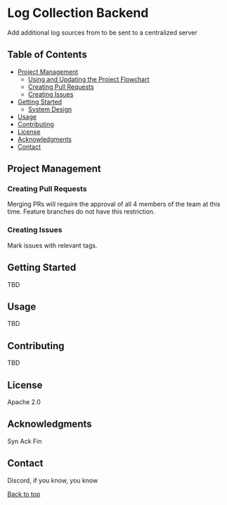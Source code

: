 # Log Collection Backend

Add additional log sources from to be sent to a centralized server

## Table of Contents

- [Project Management](#project-management)
    - [Using and Updating the Project Flowchart](#using-and-updating-the-project-flowchart)
    - [Creating Pull Requests](#creating-pull-requests)
    - [Creating Issues](#creating-issues)
- [Getting Started](#getting-started)
    - [System Design](https://github.com/SecurityLogMiner/log-collection-backend/blob/system-design/log-collection-backend.drawio.png)
- [Usage](#usage)
- [Contributing](#contributing)
- [License](#license)
- [Acknowledgments](#acknowledgments)
- [Contact](#contact)

## Project Management

### Creating Pull Requests
Merging PRs will require the approval of all 4 members of the team at this time.
Feature branches do not have this restriction.

### Creating Issues
Mark issues with relevant tags.

## Getting Started
TBD

## Usage
TBD

## Contributing
TBD

## License
Apache 2.0

## Acknowledgments
Syn Ack Fin

## Contact
Discord, if you know, you know

[Back to top](#table-of-contents)


